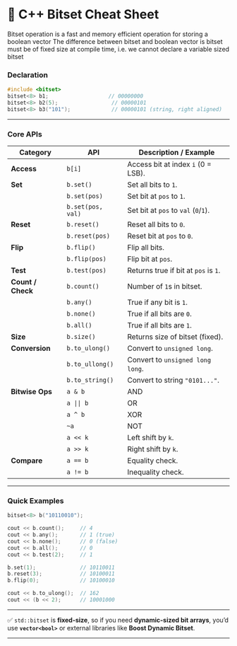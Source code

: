 # 🧾 **C++ Bitset Cheat Sheet**

Bitset operation is a fast and memory efficient operation for storing a boolean vector
The difference between bitset and boolean vector is bitset must be of fixed size at compile time, i.e. we cannot declare a variable sized bitset

### **Declaration**

```cpp
#include <bitset>
bitset<8> b1;                   // 00000000
bitset<8> b2(5);                 // 00000101
bitset<8> b3("101");             // 00000101 (string, right aligned)
```

---

### **Core APIs**

| **Category**      | **API**           | **Description / Example**            |
| ----------------- | ----------------- | ------------------------------------ |
| **Access**        | `b[i]`            | Access bit at index `i` (0 = LSB).   |
| **Set**           | `b.set()`         | Set all bits to `1`.                 |
|                   | `b.set(pos)`      | Set bit at `pos` to `1`.             |
|                   | `b.set(pos, val)` | Set bit at `pos` to `val` (`0`/`1`). |
| **Reset**         | `b.reset()`       | Reset all bits to `0`.               |
|                   | `b.reset(pos)`    | Reset bit at `pos` to `0`.           |
| **Flip**          | `b.flip()`        | Flip all bits.                       |
|                   | `b.flip(pos)`     | Flip bit at `pos`.                   |
| **Test**          | `b.test(pos)`     | Returns true if bit at `pos` is `1`. |
| **Count / Check** | `b.count()`       | Number of `1`s in bitset.            |
|                   | `b.any()`         | True if any bit is `1`.              |
|                   | `b.none()`        | True if all bits are `0`.            |
|                   | `b.all()`         | True if all bits are `1`.            |
| **Size**          | `b.size()`        | Returns size of bitset (fixed).      |
| **Conversion**    | `b.to_ulong()`    | Convert to `unsigned long`.          |
|                   | `b.to_ullong()`   | Convert to `unsigned long long`.     |
|                   | `b.to_string()`   | Convert to string `"0101..."`.       |
| **Bitwise Ops**   | `a & b`           | AND                                  |
|                   | `a \|\| b`        | OR                                   |
|                   | `a ^ b`           | XOR                                  |
|                   | `~a`              | NOT                                  |
|                   | `a << k`          | Left shift by `k`.                   |
|                   | `a >> k`          | Right shift by `k`.                  |
| **Compare**       | `a == b`          | Equality check.                      |
|                   | `a != b`          | Inequality check.                    |

---

### **Quick Examples**

```cpp
bitset<8> b("10110010");

cout << b.count();     // 4
cout << b.any();       // 1 (true)
cout << b.none();      // 0 (false)
cout << b.all();       // 0
cout << b.test(2);     // 1

b.set(1);              // 10110011
b.reset(3);            // 10100011
b.flip(0);             // 10100010

cout << b.to_ulong();  // 162
cout << (b << 2);      // 10001000
```

---

✅ `std::bitset` is **fixed-size**, so if you need **dynamic-sized bit arrays**, you’d use **`vector<bool>`** or external libraries like **Boost Dynamic Bitset**.

---

